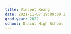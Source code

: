 ```yaml
---
title: Vincent Keang
date: 2021-11-07 19:09:00 Z
grad-year: 2022
school: Dracut High School
---
```


